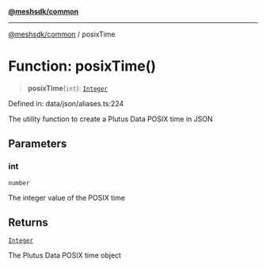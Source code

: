 [**@meshsdk/common**](../README.md)

***

[@meshsdk/common](../globals.md) / posixTime

# Function: posixTime()

> **posixTime**(`int`): [`Integer`](../type-aliases/Integer.md)

Defined in: data/json/aliases.ts:224

The utility function to create a Plutus Data POSIX time in JSON

## Parameters

### int

`number`

The integer value of the POSIX time

## Returns

[`Integer`](../type-aliases/Integer.md)

The Plutus Data POSIX time object

